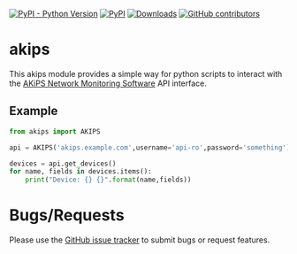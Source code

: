 [![PyPI - Python Version](https://img.shields.io/pypi/pyversions/akip.svg)](https://img.shields.io/pypi/pyversions/akips)
[![PyPI](https://img.shields.io/pypi/v/akips.svg)](https://pypi.python.org/pypi/akips)
[![Downloads](https://static.pepy.tech/badge/akips)](https://pepy.tech/project/akips)
[![GitHub contributors](https://img.shields.io/github/contributors/wwhitaker/akips.svg)](https://GitHub.com/wwhitaker/akips/graphs/contributors/)

# akips
This akips module provides a simple way for python scripts to interact with 
the [AKiPS Network Monitoring Software](http://akips.com) API interface.

## Example

```py
from akips import AKIPS

api = AKIPS('akips.example.com',username='api-ro',password='something')

devices = api.get_devices()
for name, fields in devices.items():
    print("Device: {} {}".format(name,fields))

```

# Bugs/Requests

Please use the [GitHub issue tracker](https://github.com/wwhitaker/akips/issues) 
to submit bugs or request features.
